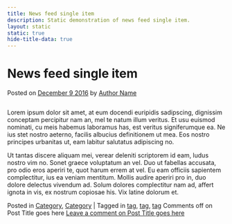 ```yaml
---
title: News feed single item 
description: Static demonstration of news feed single item.
layout: static
static: true
hide-title-data: true
---
```


<div class="c-post">
  <div class="c-post__content">
    <h1>News feed single item</h1>
    <div class="c-post__meta">
      <i class="fa fa-clock-o" aria-hidden="true"></i> Posted on <span class="c-post__meta-date"><a href="#0">December 9 2016</a></span> by <span class="c-post__meta-author"><a href="#0">Author Name</a></span>
    </div>
    <figure class="c-image is-full-width">
      <img src="http://placehold.it/1786x595?text=3:1" alt="" class="c-image--full-width">
    </figure>
    <p>Lorem ipsum dolor sit amet, at eum docendi euripidis sadipscing, dignissim conceptam percipitur nam an, mel te natum illum veritus. Et usu euismod nominati, cu meis habemus laboramus has, est veritus signiferumque ea. Ne ius stet nostro aeterno, facilis albucius definitionem ut mea. Eos nostro principes urbanitas ut, eam labitur salutatus adipiscing no.</p>
    <p>Ut tantas discere aliquam mei, verear deleniti scriptorem id eam, ludus nostro vim no. Sonet graece voluptatum an vel. Duo ut fabellas accusata, pro odio eros aperiri te, quot harum errem at vel. Eu eam officiis sapientem complectitur, ius ea veniam mentitum. Mollis audire aperiri pro in, duo dolore delectus vivendum ad. Solum dolores complectitur nam ad, affert ignota in vis, ex nostrum copiosae his. Vix latine dolorum et.</p>
  </div>
  <div class="c-post__utility">
    <span class="c-post__utility-categories">Posted in </span> <a href="#0">Category</a>, <a href="#0">Category</a> |
    <span class="c-post__utility-tags">Tagged in <a href="#0">tag</a>, <a href="#0">tag</a>, <a href="#0">tag</a></span>
    <span class="c-post__utility-comments"><i class="fa fa-comment" aria-hidden="true"></i> Comments off<span class="c-post--hidden"> on Post Title goes here</span></span>
    <span class="c-post__utility-comments"><i class="fa fa-comment" aria-hidden="true"></i> <a href="#0">Leave a comment<span class="c-post--hidden"> on Post Title goes here</span></a></span>
  </div>
</div>
